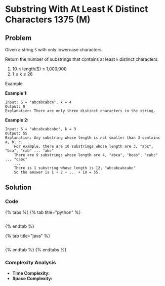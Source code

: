 # Substring With At Least K Distinct Characters 1375 \(M\)

## Problem

Given a string `S` with only lowercase characters.

Return the number of substrings that contains at least `k` distinct characters.

1. 10 ≤ length\(S\) ≤ 1,000,000
2. 1 ≤ k ≤ 26

Example

**Example 1:**

```text
Input: S = "abcabcabca", k = 4
Output: 0
Explanation: There are only three distinct characters in the string.
```

**Example 2:**

```text
Input: S = "abcabcabcabc", k = 3
Output: 55
Explanation: Any substring whose length is not smaller than 3 contains a, b, c.
    For example, there are 10 substrings whose length are 3, "abc", "bca", "cab" ... "abc"
    There are 9 substrings whose length are 4, "abca", "bcab", "cabc" ... "cabc"
    ...
    There is 1 substring whose length is 12, "abcabcabcabc"
    So the answer is 1 + 2 + ... + 10 = 55.
```

## Solution 

### Code

{% tabs %}
{% tab title="python" %}
```python

```
{% endtab %}

{% tab title="java" %}
```

```
{% endtab %}
{% endtabs %}

### Complexity Analysis

* **Time Complexity:**
* **Space Complexity:**

